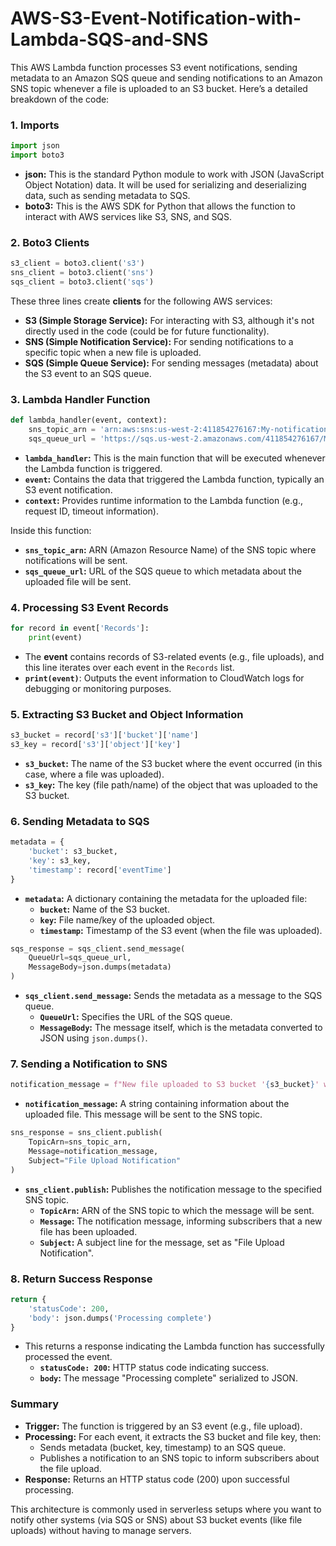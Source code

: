 # AWS-S3-Event-Notification-with-Lambda-SQS-and-SNS

This AWS Lambda function processes S3 event notifications, sending metadata to an Amazon SQS queue and sending notifications to an Amazon SNS topic whenever a file is uploaded to an S3 bucket. Here’s a detailed breakdown of the code:

### 1. **Imports**
```python
import json
import boto3
```
- **json:** This is the standard Python module to work with JSON (JavaScript Object Notation) data. It will be used for serializing and deserializing data, such as sending metadata to SQS.
- **boto3:** This is the AWS SDK for Python that allows the function to interact with AWS services like S3, SNS, and SQS.

### 2. **Boto3 Clients**
```python
s3_client = boto3.client('s3')
sns_client = boto3.client('sns')
sqs_client = boto3.client('sqs')
```
These three lines create **clients** for the following AWS services:
- **S3 (Simple Storage Service):** For interacting with S3, although it's not directly used in the code (could be for future functionality).
- **SNS (Simple Notification Service):** For sending notifications to a specific topic when a new file is uploaded.
- **SQS (Simple Queue Service):** For sending messages (metadata) about the S3 event to an SQS queue.

### 3. **Lambda Handler Function**
```python
def lambda_handler(event, context):
    sns_topic_arn = 'arn:aws:sns:us-west-2:411854276167:My-notification-topic'
    sqs_queue_url = 'https://sqs.us-west-2.amazonaws.com/411854276167/My-notification-queue'
```
- **`lambda_handler`:** This is the main function that will be executed whenever the Lambda function is triggered.
- **`event`:** Contains the data that triggered the Lambda function, typically an S3 event notification.
- **`context`:** Provides runtime information to the Lambda function (e.g., request ID, timeout information).

Inside this function:
- **`sns_topic_arn`:** ARN (Amazon Resource Name) of the SNS topic where notifications will be sent.
- **`sqs_queue_url`:** URL of the SQS queue to which metadata about the uploaded file will be sent.

### 4. **Processing S3 Event Records**
```python
for record in event['Records']:
    print(event)
```
- The **event** contains records of S3-related events (e.g., file uploads), and this line iterates over each event in the `Records` list.
- **`print(event)`**: Outputs the event information to CloudWatch logs for debugging or monitoring purposes.

### 5. **Extracting S3 Bucket and Object Information**
```python
s3_bucket = record['s3']['bucket']['name']
s3_key = record['s3']['object']['key']
```
- **`s3_bucket`:** The name of the S3 bucket where the event occurred (in this case, where a file was uploaded).
- **`s3_key`:** The key (file path/name) of the object that was uploaded to the S3 bucket.

### 6. **Sending Metadata to SQS**
```python
metadata = {
    'bucket': s3_bucket,
    'key': s3_key,
    'timestamp': record['eventTime']
}
```
- **`metadata`:** A dictionary containing the metadata for the uploaded file:
    - **`bucket`:** Name of the S3 bucket.
    - **`key`:** File name/key of the uploaded object.
    - **`timestamp`:** Timestamp of the S3 event (when the file was uploaded).

```python
sqs_response = sqs_client.send_message(
    QueueUrl=sqs_queue_url,
    MessageBody=json.dumps(metadata)
)
```
- **`sqs_client.send_message`:** Sends the metadata as a message to the SQS queue.
    - **`QueueUrl`:** Specifies the URL of the SQS queue.
    - **`MessageBody`:** The message itself, which is the metadata converted to JSON using `json.dumps()`.

### 7. **Sending a Notification to SNS**
```python
notification_message = f"New file uploaded to S3 bucket '{s3_bucket}' with key '{s3_key}'"
```
- **`notification_message`:** A string containing information about the uploaded file. This message will be sent to the SNS topic.

```python
sns_response = sns_client.publish(
    TopicArn=sns_topic_arn,
    Message=notification_message,
    Subject="File Upload Notification"
)
```
- **`sns_client.publish`:** Publishes the notification message to the specified SNS topic.
    - **`TopicArn`:** ARN of the SNS topic to which the message will be sent.
    - **`Message`:** The notification message, informing subscribers that a new file has been uploaded.
    - **`Subject`:** A subject line for the message, set as "File Upload Notification".

### 8. **Return Success Response**
```python
return {
    'statusCode': 200,
    'body': json.dumps('Processing complete')
}
```
- This returns a response indicating the Lambda function has successfully processed the event.
    - **`statusCode: 200`:** HTTP status code indicating success.
    - **`body`:** The message "Processing complete" serialized to JSON.

### **Summary**
- **Trigger:** The function is triggered by an S3 event (e.g., file upload).
- **Processing:** For each event, it extracts the S3 bucket and file key, then:
  - Sends metadata (bucket, key, timestamp) to an SQS queue.
  - Publishes a notification to an SNS topic to inform subscribers about the file upload.
- **Response:** Returns an HTTP status code (200) upon successful processing. 

This architecture is commonly used in serverless setups where you want to notify other systems (via SQS or SNS) about S3 bucket events (like file uploads) without having to manage servers.

